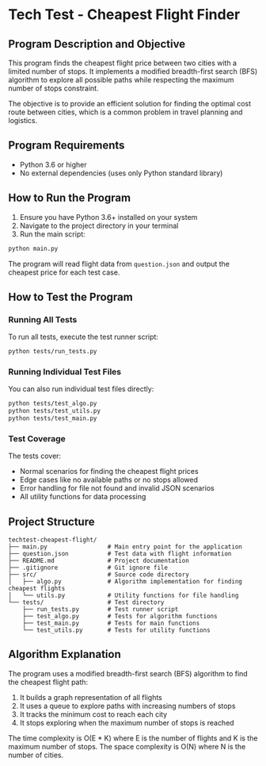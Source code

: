 # Tech Test - Cheapest Flight Finder

## Program Description and Objective

This program finds the cheapest flight price between two cities with a limited number of stops. It implements a modified breadth-first search (BFS) algorithm to explore all possible paths while respecting the maximum number of stops constraint.

The objective is to provide an efficient solution for finding the optimal cost route between cities, which is a common problem in travel planning and logistics.

## Program Requirements

- Python 3.6 or higher
- No external dependencies (uses only Python standard library)

## How to Run the Program

1. Ensure you have Python 3.6+ installed on your system
2. Navigate to the project directory in your terminal
3. Run the main script:

```bash
python main.py
```

The program will read flight data from `question.json` and output the cheapest price for each test case.

## How to Test the Program

### Running All Tests

To run all tests, execute the test runner script:

```bash
python tests/run_tests.py
```

### Running Individual Test Files

You can also run individual test files directly:

```bash
python tests/test_algo.py
python tests/test_utils.py
python tests/test_main.py
```

### Test Coverage

The tests cover:
- Normal scenarios for finding the cheapest flight prices
- Edge cases like no available paths or no stops allowed
- Error handling for file not found and invalid JSON scenarios
- All utility functions for data processing

## Project Structure

```
techtest-cheapest-flight/
├── main.py                 # Main entry point for the application
├── question.json           # Test data with flight information
├── README.md               # Project documentation
├── .gitignore              # Git ignore file
├── src/                    # Source code directory
│   ├── algo.py             # Algorithm implementation for finding cheapest flights
│   └── utils.py            # Utility functions for file handling
└── tests/                  # Test directory
    ├── run_tests.py        # Test runner script
    ├── test_algo.py        # Tests for algorithm functions
    ├── test_main.py        # Tests for main functions
    └── test_utils.py       # Tests for utility functions
```

## Algorithm Explanation

The program uses a modified breadth-first search (BFS) algorithm to find the cheapest flight path:

1. It builds a graph representation of all flights
2. It uses a queue to explore paths with increasing numbers of stops
3. It tracks the minimum cost to reach each city
4. It stops exploring when the maximum number of stops is reached

The time complexity is O(E * K) where E is the number of flights and K is the maximum number of stops.
The space complexity is O(N) where N is the number of cities.
